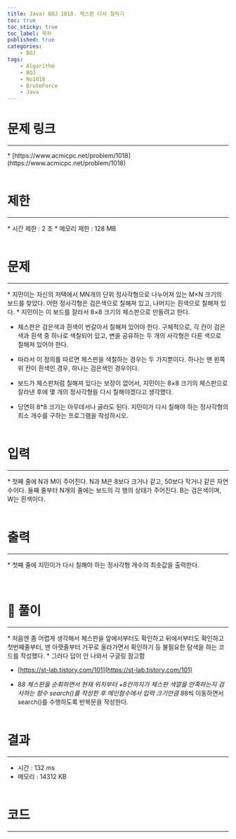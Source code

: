 ```yaml
---
title: Java) BOJ 1018. 체스판 다시 칠하기
toc: true
toc_sticky: true
toc_label: 목차
published: true
categories:
    - BOJ
tags:
    - Algorithm
    - BOJ
    - No1018
    - BruteForce
    - Java
---
```


# 문제 링크
<hr>
* [https://www.acmicpc.net/problem/1018](https://www.acmicpc.net/problem/1018)<br><br>
 
# 제한
<hr>
* 시간 제한 : 2 초
* 메모리 제한 : 128 MB<br><br>

# 문제
<hr>
* 지민이는 자신의 저택에서 MN개의 단위 정사각형으로 나누어져 있는 M×N 크기의 보드를 찾았다. 어떤 정사각형은 검은색으로 칠해져 있고, 나머지는 흰색으로 칠해져 있다.
* 지민이는 이 보드를 잘라서 8×8 크기의 체스판으로 만들려고 한다.

* 체스판은 검은색과 흰색이 번갈아서 칠해져 있어야 한다. 구체적으로, 각 칸이 검은색과 흰색 중 하나로 색칠되어 있고, 변을 공유하는 두 개의 사각형은 다른 색으로 칠해져 있어야 한다.
* 따라서 이 정의를 따르면 체스판을 색칠하는 경우는 두 가지뿐이다. 하나는 맨 왼쪽 위 칸이 흰색인 경우, 하나는 검은색인 경우이다.

* 보드가 체스판처럼 칠해져 있다는 보장이 없어서, 지민이는 8×8 크기의 체스판으로 잘라낸 후에 몇 개의 정사각형을 다시 칠해야겠다고 생각했다.
* 당연히 8*8 크기는 아무데서나 골라도 된다. 지민이가 다시 칠해야 하는 정사각형의 최소 개수를 구하는 프로그램을 작성하시오.<br><br>

# 입력
<hr>
* 첫째 줄에 N과 M이 주어진다. N과 M은 8보다 크거나 같고, 50보다 작거나 같은 자연수이다. 둘째 줄부터 N개의 줄에는 보드의 각 행의 상태가 주어진다. B는 검은색이며, W는 흰색이다.<br><br>

# 출력
<hr>
* 첫째 줄에 지민이가 다시 칠해야 하는 정사각형 개수의 최솟값을 출력한다.<br><br><br>

# 👀 풀이
<hr>
* 처음엔 좀 어렵게 생각해서 체스판을 앞에서부터도 확인하고 뒤에서부터도 확인하고 첫번째줄부터, 맨 아랫줄부터 거꾸로 올라가면서 확인하기 등 불필요한 탐색을 하는 코드를 작성했다.
* 그러다 답이 안 나와서 구글링 참고함

* [https://st-lab.tistory.com/101](https://st-lab.tistory.com/101)

* 8*8 체스판을 순회하면서 현재 위치부터 +8칸까지가 체스판 색깔을 만족하는지 검사하는 함수 search()를 작성한 후
메인함수에서 입력 크기만큼 8*8씩 이동하면서 search()를 수행하도록 반복문을 작성한다.<br><br>
 
# 결과 
<hr>

 * 시간 : 132 ms
 * 메모리 : 14312 KB<br><br>
 
# 코드
<hr>

<script src="https://gist.github.com/miro7923/76e4ade331283b450828b10a5fa4c69b.js"></script>
